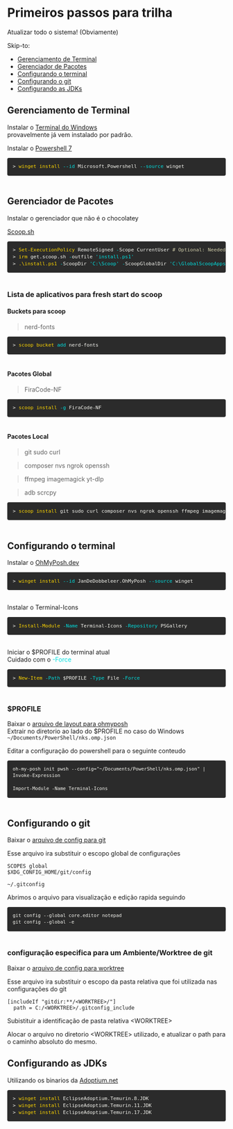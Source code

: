 # Primeiros passos para trilha

Atualizar todo o sistema! (Obviamente)

Skip-to:
- [Gerenciamento de Terminal](#gerenciamento-de-terminal)
- [Gerenciador de Pacotes](#gerenciador-de-pacotes)
- [Configurando o terminal](#configurando-o-terminal)
- [Configurando o git](#configurando-o-git)
- [Configurando as JDKs](#configurando-as-jdks)

## Gerenciamento de Terminal

Instalar o [Terminal do Windows](https://apps.microsoft.com/store/detail/windows-terminal/9N0DX20HK701?hl=pt-br&gl=br)
<br>provavelmente já vem instalado por padrão.

Instalar o [Powershell 7](https://learn.microsoft.com/pt-br/powershell/scripting/install/installing-powershell-on-windows)

<pre style="color: rgb(248, 248, 242); background: rgb(43, 43, 43); font-family: Consolas, Monaco, &quot;Andale Mono&quot;, &quot;Ubuntu Mono&quot;, monospace; text-align: left; white-space: pre; word-spacing: normal; word-break: normal; overflow-wrap: normal; line-height: 1.4; tab-size: 4; hyphens: none; padding: 1em; margin: 0px; overflow: auto; border-radius: 0.3em; font-size: 0.9em;">
<code style="line-height: 1.4; font-size: 0.9em; margin: 0px; white-space: pre;"><span>&gt; </span><span class="token" style="color: rgb(255, 215, 0);">winget install</span><span> </span><span class="token" style="color: rgb(0, 224, 224);">--id</span><span> </span><span>Microsoft.Powershell</span><span> </span><span class="token" style="color: rgb(0, 224, 224);">--source</span><span> </span><span>winget</span></code>
</pre>
<br>

## Gerenciador de Pacotes

Instalar o gerenciador que não é o chocolatey

[Scoop.sh](https://scoop.sh/)

<pre style="color: rgb(248, 248, 242); background: rgb(43, 43, 43); font-family: Consolas, Monaco, &quot;Andale Mono&quot;, &quot;Ubuntu Mono&quot;, monospace; text-align: left; white-space: pre; word-spacing: normal; word-break: normal; overflow-wrap: normal; line-height: 1.4; tab-size: 4; hyphens: none; padding: 1em; margin: 0px; overflow: auto; border-radius: 0.3em; font-size: 0.9em;">
<code style="line-height: 1.4; font-size: 0.9em; margin: 0px; white-space: pre;"><span>&gt; </span><span class="token" style="color: rgb(255, 215, 0);">Set-ExecutionPolicy</span><span> RemoteSigned </span><span class="token" style="color: rgb(0, 224, 224);">-</span><span>Scope CurrentUser </span><span class="token" style="color: rgb(212, 208, 171);"># Optional: Needed to run a remote script the first time</span><span>
</span><span>&gt; </span><span class="token" style="color: rgb(255, 215, 0);">irm</span><span> get</span><span class="token" style="color: rgb(254, 254, 254);">.</span><span>scoop</span><span class="token" style="color: rgb(254, 254, 254);">.</span><span>sh </span><span class="token" style="color: rgb(0, 224, 224);">-</span><span>outfile </span><span class="token" style="color: rgb(0, 224, 224);">'install.ps1'</span>
<span>&gt; </span><span class="token" style="color: rgb(255, 215, 0);">.\install.ps1</span><span> </span><span class="token" style="color: rgb(0, 224, 224);">-</span><span>ScoopDir </span><span class="token" style="color: rgb(0, 224, 224);">'C:\Scoop'</span><span> </span><span class="token" style="color: rgb(0, 224, 224);">-</span><span>ScoopGlobalDir </span><span class="token" style="color: rgb(0, 224, 224);">'C:\GlobalScoopApps'</span><span> </span><span class="token" style="color: rgb(0, 224, 224);">-</span><span>NoProxy</span></code>
</pre>
<br>

### Lista de aplicativos para fresh start do scoop

#### Buckets para scoop

> nerd-fonts

<pre style="color: rgb(248, 248, 242); background: rgb(43, 43, 43); font-family: Consolas, Monaco, &quot;Andale Mono&quot;, &quot;Ubuntu Mono&quot;, monospace; text-align: left; white-space: pre; word-spacing: normal; word-break: normal; overflow-wrap: normal; line-height: 1.4; tab-size: 4; hyphens: none; padding: 1em; margin: 0px; overflow: auto; border-radius: 0.3em; font-size: 0.9em;">
<code style="line-height: 1.4; font-size: 0.9em; margin: 0px; white-space: pre;"><span>&gt; </span><span class="token" style="color: rgb(255, 215, 0);">scoop bucket</span><span> </span><span class="token" style="color: rgb(0, 224, 224);">add</span><span> nerd-fonts</span></code>
</pre>
<br>

#### Pacotes Global

> FiraCode-NF

<pre style="color: rgb(248, 248, 242); background: rgb(43, 43, 43); font-family: Consolas, Monaco, &quot;Andale Mono&quot;, &quot;Ubuntu Mono&quot;, monospace; text-align: left; white-space: pre; word-spacing: normal; word-break: normal; overflow-wrap: normal; line-height: 1.4; tab-size: 4; hyphens: none; padding: 1em; margin: 0px; overflow: auto; border-radius: 0.3em; font-size: 0.9em;">
<code style="line-height: 1.4; font-size: 0.9em; margin: 0px; white-space: pre;"><span>&gt; </span><span class="token" style="color: rgb(255, 215, 0);">scoop install</span><span> </span><span class="token" style="color: rgb(0, 224, 224);">-g</span><span> FiraCode-NF</span></code>
</pre>
<br>

#### Pacotes Local

> git
> sudo
> curl

> composer
> nvs
> ngrok
> openssh

> ffmpeg
> imagemagick
> yt-dlp

> adb
> scrcpy

<pre style="color: rgb(248, 248, 242); background: rgb(43, 43, 43); font-family: Consolas, Monaco, &quot;Andale Mono&quot;, &quot;Ubuntu Mono&quot;, monospace; text-align: left; white-space: pre; word-spacing: normal; word-break: normal; overflow-wrap: normal; line-height: 1.4; tab-size: 4; hyphens: none; padding: 1em; margin: 0px; overflow: auto; border-radius: 0.3em; font-size: 0.9em;">
<code style="line-height: 1.4; font-size: 0.9em; margin: 0px; white-space: pre;"><span>&gt; </span><span class="token" style="color: rgb(255, 215, 0);">scoop install</span><span> git</span><span> sudo</span><span> curl</span><span> composer</span><span> nvs</span><span> ngrok</span><span> openssh</span><span> ffmpeg</span><span> imagemagick</span><span> yt-dlp</span><span> adb</span><span> scrcpy</span></code>
</pre>
<br>

## Configurando o terminal

Instalar o [OhMyPosh.dev](https://ohmyposh.dev/)

<pre style="color: rgb(248, 248, 242); background: rgb(43, 43, 43); font-family: Consolas, Monaco, &quot;Andale Mono&quot;, &quot;Ubuntu Mono&quot;, monospace; text-align: left; white-space: pre; word-spacing: normal; word-break: normal; overflow-wrap: normal; line-height: 1.4; tab-size: 4; hyphens: none; padding: 1em; margin: 0px; overflow: auto; border-radius: 0.3em; font-size: 0.9em;">
<code style="line-height: 1.4; font-size: 0.9em; margin: 0px; white-space: pre;"><span>&gt; </span><span class="token" style="color: rgb(255, 215, 0);">winget install</span><span> </span><span class="token" style="color: rgb(0, 224, 224);">--id</span><span> </span><span>JanDeDobbeleer.OhMyPosh</span><span> </span><span class="token" style="color: rgb(0, 224, 224);">--source</span><span> </span><span>winget</span></code>
</pre>
<br>

Instalar o Terminal-Icons

<pre style="color: rgb(248, 248, 242); background: rgb(43, 43, 43); font-family: Consolas, Monaco, &quot;Andale Mono&quot;, &quot;Ubuntu Mono&quot;, monospace; text-align: left; white-space: pre; word-spacing: normal; word-break: normal; overflow-wrap: normal; line-height: 1.4; tab-size: 4; hyphens: none; padding: 1em; margin: 0px; overflow: auto; border-radius: 0.3em; font-size: 0.9em;">
<code style="line-height: 1.4; font-size: 0.9em; margin: 0px; white-space: pre;"><span>&gt; </span><span class="token" style="color: rgb(255, 215, 0);">Install-Module</span><span> </span><span class="token" style="color: rgb(0, 224, 224);">-Name</span><span> Terminal-Icons</span><span> </span><span class="token" style="color: rgb(0, 224, 224);">-Repository</span><span> PSGallery</span></code>
</pre>
<br>

Iniciar o $PROFILE do terminal atual<br>
Cuidado com o <span class="token" style="color: rgb(0, 224, 224);">-Force</span>

<pre style="color: rgb(248, 248, 242); background: rgb(43, 43, 43); font-family: Consolas, Monaco, &quot;Andale Mono&quot;, &quot;Ubuntu Mono&quot;, monospace; text-align: left; white-space: pre; word-spacing: normal; word-break: normal; overflow-wrap: normal; line-height: 1.4; tab-size: 4; hyphens: none; padding: 1em; margin: 0px; overflow: auto; border-radius: 0.3em; font-size: 0.9em;">
<code style="line-height: 1.4; font-size: 0.9em; margin: 0px; white-space: pre;"><span>&gt; </span><span class="token" style="color: rgb(255, 215, 0);">New-Item</span><span> </span><span class="token" style="color: rgb(0, 224, 224);">-Path</span><span> $PROFILE</span><span> </span><span class="token" style="color: rgb(0, 224, 224);">-Type</span><span> File</span><span> </span><span class="token" style="color: rgb(0, 224, 224);">-Force</span></code>
</pre>
<br>

### $PROFILE

Baixar o [arquivo de layout para ohmyposh](assets/nks.omp.json)
<br>
Extrair no diretorio ao lado do $PROFILE no caso do Windows
`~/Documents/PowerShell/nks.omp.json`

Editar a configuração do powershell para o seguinte conteudo
<br>

<pre style="color: rgb(248, 248, 242); background: rgb(43, 43, 43); font-family: Consolas, Monaco, &quot;Andale Mono&quot;, &quot;Ubuntu Mono&quot;, monospace; text-align: left; white-space: pre; word-spacing: normal; word-break: normal; overflow-wrap: normal; line-height: 1.4; tab-size: 4; hyphens: none; padding: 1em; margin: 0px; overflow: auto; border-radius: 0.3em; font-size: 0.9em;">
<code><span>oh-my-posh init pwsh --config="~/Documents/PowerShell/nks.omp.json" | Invoke-Expression</span>

<span>Import-Module -Name Terminal-Icons</span></code>
</pre>
<br>

## Configurando o git

Baixar o [arquivo de config para git](assets/.gitconfig)

Esse arquivo ira substituir o escopo global de configurações
``` 
SCOPES global
$XDG_CONFIG_HOME/git/config

~/.gitconfig
```

Abrimos o arquivo para visualização e edição rapida seguindo

<pre style="color: rgb(248, 248, 242); background: rgb(43, 43, 43); font-family: Consolas, Monaco, &quot;Andale Mono&quot;, &quot;Ubuntu Mono&quot;, monospace; text-align: left; white-space: pre; word-spacing: normal; word-break: normal; overflow-wrap: normal; line-height: 1.4; tab-size: 4; hyphens: none; padding: 1em; margin: 0px; overflow: auto; border-radius: 0.3em; font-size: 0.9em;">
<code><span>git config --global core.editor notepad</span>
<span>git config --global -e</span></code>
</pre>
<br>

### configuração especifica para um Ambiente/Worktree de git

Baixar o [arquivo de config para worktree](assets/.gitconfig_include)

Esse arquivo ira substituir o escopo da pasta relativa que foi utilizada nas configurações do git
```
[includeIf "gitdir:**/<WORKTREE>/"]
  path = C:/<WORKTREE>/.gitconfig_include
```
Subistituir a identificação de pasta relativa &lt;WORKTREE&gt;

Alocar o arquivo no diretorio &lt;WORKTREE&gt; utilizado, e atualizar o path para o caminho absoluto do mesmo.

## Configurando as JDKs

Utilizando os binarios da [Adoptium.net](https://adoptium.net/installation/)

<pre style="color: rgb(248, 248, 242); background: rgb(43, 43, 43); font-family: Consolas, Monaco, &quot;Andale Mono&quot;, &quot;Ubuntu Mono&quot;, monospace; text-align: left; white-space: pre; word-spacing: normal; word-break: normal; overflow-wrap: normal; line-height: 1.4; tab-size: 4; hyphens: none; padding: 1em; margin: 0px; overflow: auto; border-radius: 0.3em; font-size: 0.9em;">
<code style="line-height: 1.4; font-size: 0.9em; margin: 0px; white-space: pre;"><span>&gt; </span><span class="token" style="color: rgb(255, 215, 0);">winget install</span><span> EclipseAdoptium.Temurin.8.JDK</span>
<span>&gt; </span><span class="token" style="color: rgb(255, 215, 0);">winget install</span><span> EclipseAdoptium.Temurin.11.JDK</span>
<span>&gt; </span><span class="token" style="color: rgb(255, 215, 0);">winget install</span><span> EclipseAdoptium.Temurin.17.JDK</span></code>
</pre>
<br>
